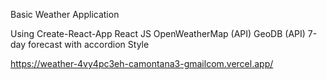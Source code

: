 
Basic Weather Application

Using Create-React-App
React JS
OpenWeatherMap (API)
GeoDB (API)
7-day forecast with accordion Style

https://weather-4vy4pc3eh-camontana3-gmailcom.vercel.app/

